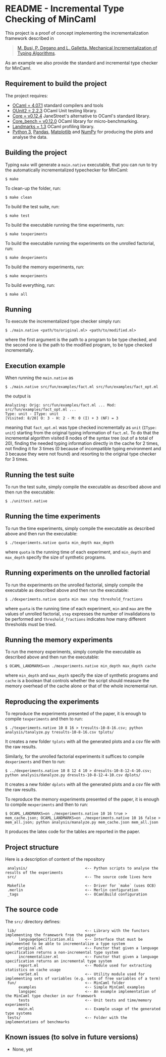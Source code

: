 # README - Incremental Type Checking of MinCaml

This project is a proof of concept implementing the incrementalization framework described in
> [M. Busi, P. Degano and L. Galletta. Mechanical Incrementalization of Typing Algorithms](tba).

As an example we also provide the standard and incremental type checker for MinCaml.

## Requirement to build the project #

The project requires:

- [OCaml = 4.07.1](http://www.ocaml.org/) standard compilers and tools
- [OUnit2 = 2.2.3](http://ounit.forge.ocamlcore.org/) OCaml Unit testing library.
- [Core = v0.12.4](https://github.com/janestreet/core) JaneStreet's alternative to OCaml's standard library.
- [Core_bench = v0.12.0](https://github.com/janestreet/core_bench) OCaml library for micro-benchmarking.
- [Landmarks = 1.3](https://github.com/LexiFi/landmarks) OCaml profiling library.
- [Python 3](https://www.python.org/), [Pandas](https://pandas.pydata.org/), [Matplotlib](https://matplotlib.org/) and [NumPy](http://www.numpy.org/) for producing the plots and analyse the data.

## Building the project #

Typing `make` will generate a `main.native` executable, that you can run to try the automatically incrementalized typechecker for MinCaml:
```
$ make
```

To clean-up the folder, run:
```
$ make clean
```

To build the test suite, run:
```
$ make test
```

To build the executable running the time experiments, run:
```
$ make texperiments
```

To build the executable running the experiments on the unrolled factorial, run:
```
$ make dexperiments
```

To build the memory experiments, run:
```
$ make mexperiments
```

To build everything, run:
```
$ make all
```

## Running #
To execute the incrementalized type checker simply run:
```
$ ./main.native <path/to/original.ml> <path/to/modified.ml>
```
where the first argument is the path to a program to be type checked, and the second one is the path to the modified program, to be type checked incrementally.

## Execution example

When running the ``main.native`` as
```
$ ./main.native src/fun/examples/fact.ml src/fun/examples/fact_opt.ml
```
the output is
```
Analyzing: Orig: src/fun/examples/fact.ml ... Mod: src/fun/examples/fact_opt.ml ...
Type: unit - IType: unit
[Visited: 8/20] O: 3 - H: 2 - M: 0 (I) + 3 (NF) = 3
```
meaning that ``fact_opt.ml`` was type checked incrementally as ``unit`` (``IType: unit``) starting from the original typing information of ``fact.ml``.
To do that the incremental algorithm visited 8 nodes of the syntax tree (out of a total of 20), finding the needed typing information directly in the cache for 2 times, not finding it for 3 times (0 because of incompatible typing environment and 3 because they were not found) and resorting to the original type checker for 3 times.

## Running the test suite #

To run the test suite, simply compile the executable as described above and then run the executable:
```
$ ./unittest.native
```

## Running the time experiments #

To run the time experiments, simply compile the executable as described above and then run the executable:
```
$ ./texperiments.native quota min_depth max_depth
```
where `quota` is the running time of each experiment, and `min_depth` and `max_depth` specify the size of synthetic programs.

## Running experiments on the unrolled factorial #

To run the experiments on the unrolled factorial, simply compile the executable as described above and then run the executable:
```
$ ./dexperiments.native quota min max step threshold_fractions
```
where `quota` is the running time of each experiment, `min` and `max` are the values of unrolled factorial, `step` expresses the number of invalidations to be performed and `threshold_fractions` indicates how many different thresholds must be tried.

## Running the memory experiments #

To run the memory experiments, simply compile the executable as described above and then run the executable:
```
$ OCAML_LANDMARKS=on ./mexperiments.native min_depth max_depth cache
```
where `min_depth` and `max_depth` specify the size of synthetic programs and `cache` is a boolean that controls whether the script should measure the memory overhead of the cache alone or that of the whole incremental run.

## Reproducing the experiments #

To reproduce the experiments presented of the paper, it is enough to compile `texperiments` and then to run:
```
$ ./texperiments.native 10 8 16 > tresults-10-8-16.csv; python analysis/tanalyze.py tresults-10-8-16.csv tplots/
```
It creates a new folder `tplots` with all the generated plots and a csv file with the raw results.

Similarly, for the unrolled factorial experiments it suffices to compile `dexperiments` and then to run:
```
$ ../dexperiments.native 10 8 12 4 10 > dresults-10-8-12-4-10.csv; python analysis/danalyze.py dresults-10-8-12-4-10.csv dplots/
```
It creates a new folder `dplots` with all the generated plots and a csv file with the raw results.

To reproduce the memory experiments presented of the paper, it is enough to compile `mexperiments` and then to run:
```
$ OCAML_LANDMARKS=on ./mexperiments.native 10 16 true > mem_cache.json; OCAML_LANDMARKS=on ./mexperiments.native 10 16 false > mem_all.json; python analysis/manalyze.py mem_cache.json mem_all.json
```
It produces the latex code for the tables are reported in the paper.

## Project structure #

Here is a description of content of the repository

     analysis/                          <-- Python scripts to analyse the results of the experiments
     src/                               <-- The source code lives here

     Makefile                           <-- Driver for `make` (uses OCB)
     .merlin                            <-- Merlin configuration
     _tags                              <-- OCamlBuild configuration

## The source code

The `src/` directory defines:

     lib/                               <-- Library with the functors implementing the framework from the paper
          languageSpecification.mli     <-- Interface that must be implemented to be able to incrementalize a type system
          original.ml                   <-- Functor that given a language specification returns a non-incremental type system
          incrementalizer.ml            <-- Functor that given a language specification returns an incremental type system
          report.ml                     <-- Module used for extracting statistics on cache usage
          varSet.ml                     <-- Utility module used for implementing sets of variables (e.g. sets of free variables of a term)
     fun/                               <-- MinCaml folder
          examples                      <-- Simple MinCaml examples
          langspec                      <-- An example implementation of the MinCaml type checker in our framework
          tests                         <-- Unit tests and time/memory experiments
          main.ml                       <-- Example usage of the generated type systems
     tests/                             <-- Folder with the implementations of benchmarks

## Known issues (to solve in future versions) #
- None, yet


